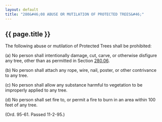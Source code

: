 ```yaml
---
layout: default 
title: "280&#46;08 ABUSE OR MUTILATION OF PROTECTED TREES&#46;"
---
```


{{ page.title }}
----------------

The following abuse or mutilation of Protected Trees shall be
prohibited:

​(a) No person shall intentionally damage, cut, carve, or otherwise
disfigure any tree, other than as permitted in Section
[280.06](19b2c1f6.html).

​(b) No person shall attach any rope, wire, nail, poster, or other
contrivance to any tree.

​(c) No person shall allow any substance harmful to vegetation to be
improperly applied to any tree.

​(d) No person shall set fire to, or permit a fire to burn in an area
within 100 feet of any tree.

(Ord. 95-61. Passed 11-2-95.)
